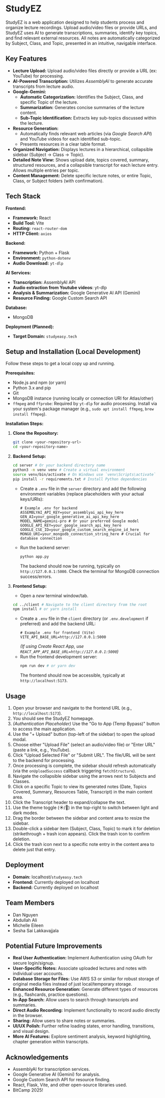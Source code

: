 # StudyEZ

StudyEZ is a web application designed to help students process and organize lecture recordings. Upload audio/video files or provide URLs, and StudyEZ uses AI to generate transcriptions, summaries, identify key topics, and find relevant external resources. All notes are automatically categorized by Subject, Class, and Topic, presented in an intuitive, navigable interface.

## Key Features

*   **Lecture Upload:** Upload audio/video files directly or provide a URL (ex: YouTube) for processing.
*   **AI-Powered Transcription:** Utilizes _AssemblyAI_ to generate accurate transcripts from lecture audio.
*   **Google-Gemini:**
    *   **Automatic Categorization:** Identifies the Subject, Class, and specific Topic of the lecture.
    *   **Summarization:** Generates concise summaries of the lecture content.
    *   **Sub-Topic Identification:** Extracts key sub-topics discussed within the lecture.
*   **Resource Generation:**
    *   Automatically finds relevant web articles (via _Google Search API_) and YouTube videos for each identified sub-topic.
    *   Presents resources in a clear table format.
*   **Organized Navigation:** Displays lectures in a hierarchical, collapsible sidebar (Subject -> Class -> Topic).
*   **Detailed Note View:** Shows upload date, topics covered, summary, structured resources, and a collapsible transcript for each lecture entry. Allows multiple entries per topic.
*   **Content Management:** Delete specific lecture notes, or entire Topic, Class, or Subject folders (with confirmation).

## Tech Stack

**Frontend:**

*   **Framework:** React
*   **Build Tool:** Vite
*   **Routing:** `react-router-dom`
*   **HTTP Client:** `axios`

**Backend:**

*   **Framework:** Python + Flask
*   **Environment:** `python-dotenv`
*   **Audio Download:** `yt-dlp`

**AI Services:**

*   **Transcription:** AssemblyAI API
*   **Audio extraction from Youtube videos**: yt-dlp
*   **Analysis & Summarization:** Google Generative AI API (Gemini)
*   **Resource Finding:** Google Custom Search API

**Database:**

*   MongoDB

**Deployment (Planned):**

*   **Target Domain:** `studyeasy.tech`

## Setup and Installation (Local Development)

Follow these steps to get a local copy up and running.

**Prerequisites:**

*   Node.js and npm (or yarn)
*   Python 3.x and pip
*   Git
*   MongoDB instance (running locally or connection URI for Atlas/other)
*   `ffmpeg` and `ffprobe`: Required by `yt-dlp` for audio processing. Install via your system's package manager (e.g., `sudo apt install ffmpeg`, `brew install ffmpeg`).

**Installation Steps:**

1.  **Clone the Repository:**
    ```bash
    git clone <your-repository-url>
    cd <your-repository-name>
    ```

2.  **Backend Setup:**
    ```bash
    cd server # Or your backend directory name
    python3 -m venv venv # Create a virtual environment
    source venv/bin/activate # On Windows use `venv\Scripts\activate`
    pip install -r requirements.txt # Install Python dependencies
    ```
    *   Create a `.env` file in the `server` directory and add the following environment variables (replace placeholders with your actual keys/URIs):
        ```dotenv
        # Example .env for backend
        ASSEMBLYAI_API_KEY=your_assemblyai_api_key_here
        GEN_AI=your_google_generative_ai_api_key_here
        MODEL_NAME=gemini-pro # Or your preferred Google model
        GOOGLE_API_KEY=your_google_search_api_key_here
        GOOGLE_CSE_ID=your_google_custom_search_engine_id_here
        MONGO_URI=your_mongodb_connection_string_here # Crucial for database connection
        ```
    *   Run the backend server:
        ```bash
        python app.py
        ```
        The backend should now be running, typically on `http://127.0.0.1:5000`. Check the terminal for MongoDB connection success/errors.

3.  **Frontend Setup:**
    *   Open a *new* terminal window/tab.
    ```bash
    cd ../client # Navigate to the client directory from the root
    npm install # or yarn install
    ```
    *   Create a `.env` file in the `client` directory (or `.env.development` if preferred) and add the backend URL:
        ```dotenv
        # Example .env for frontend (Vite)
        VITE_API_BASE_URL=http://127.0.0.1:5000
        ```
        *(If using Create React App, use `REACT_APP_API_BASE_URL=http://127.0.0.1:5000`)*
    *   Run the frontend development server:
        ```bash
        npm run dev # or yarn dev
        ```
        The frontend should now be accessible, typically at `http://localhost:5173`.

## Usage

1.  Open your browser and navigate to the frontend URL (e.g., `http://localhost:5173`).
2.  You should see the StudyEZ homepage.
3.  *(Authentication Placeholder)* Use the "Go to App (Temp Bypass)" button to access the main application.
4.  Use the "+ Upload" button (top-left of the sidebar) to open the upload modal.
5.  Choose either "Upload File" (select an audio/video file) or "Enter URL" (paste a link, e.g., YouTube).
6.  Click "Upload Selected File" or "Submit URL". The file/URL will be sent to the backend for processing.
7.  Once processing is complete, the sidebar should refresh automatically (via the `onUploadSuccess` callback triggering `fetchStructure`).
8.  Navigate the collapsible sidebar using the arrows next to Subjects and Classes.
9.  Click on a specific Topic to view its generated notes (Date, Topics Covered, Summary, Resources Table, Transcript) in the main content area.
10. Click the Transcript header to expand/collapse the text.
11. Use the theme toggle (☀️/🌙) in the top-right to switch between light and dark modes.
12. Drag the border between the sidebar and content area to resize the sidebar.
13. Double-click a sidebar item (Subject, Class, Topic) to mark it for deletion (strikethrough + trash icon appears). Click the trash icon to confirm deletion.
14. Click the trash icon next to a specific note entry in the content area to delete just that entry.

## Deployment

*   **Domain:** localhost/`studyeasy.tech`
*   **Frontend:** Currently deployed on localhost
*   **Backend:** Currently deployed on localhost

## Team Members

*   Dan Nguyen
*   Abdullah Ali
*   Michelle Eileen
*   Sesha Sai Lakkavajjala

## Potential Future Improvements

*   **Real User Authentication:** Implement Authentication using OAuth for secure login/signup.
*   **User-Specific Notes:** Associate uploaded lectures and notes with individual user accounts.
*   **Database Storage for Files:** Use AWS S3 or similar for robust storage of original media files instead of just local/temporary storage.
*   **Enhanced Resource Generation:** Generate different types of resources (e.g., flashcards, practice questions).
*   **In-App Search:** Allow users to search through transcripts and summaries.
*   **Direct Audio Recording:** Implement functionality to record audio directly in the browser.
*   **Sharing:** Allow users to share notes or summaries.
*   **UI/UX Polish:** Further refine loading states, error handling, transitions, and visual design.
*   **More AI Features:** Explore sentiment analysis, keyword highlighting, chapter generation within transcripts.

## Acknowledgements

*   AssemblyAI for transcription services.
*   Google Generative AI (Gemini) for analysis.
*   Google Custom Search API for resource finding.
*   React, Flask, Vite, and other open-source libraries used.
*   BitCamp 2025!
